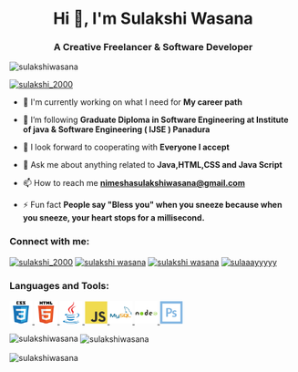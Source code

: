 <h1 align="center">Hi 👋, I'm Sulakshi Wasana</h1>
<h3 align="center">A Creative Freelancer & Software Developer</h3>

<p align="left"> <img src="https://komarev.com/ghpvc/?username=sulakshiwasana&label=Profile%20views&color=0e75b6&style=flat" alt="sulakshiwasana" /> </p>

<p align="left"> <a href="https://twitter.com/sulakshi_2000" target="blank"><img src="https://img.shields.io/twitter/follow/sulakshi_2000?logo=twitter&style=for-the-badge" alt="sulakshi_2000" /></a> </p>

- 🔭 I'm currently working on what I need for **My career path**

- 🌱 I’m following **Graduate Diploma in Software Engineering at Institute of java & Software Engineering ( IJSE ) Panadura**

- 👯 I look forward to cooperating with **Everyone I accept**

- 💬 Ask me about anything related to **Java,HTML,CSS and Java Script**

- 📫 How to reach me **nimeshasulakshiwasana@gmail.com**

- ⚡ Fun fact **People say "Bless you" when you sneeze because when you sneeze, your heart stops for a millisecond.**

<h3 align="left">Connect with me:</h3>
<p align="left">
<a href="https://twitter.com/sulakshi_2000" target="blank"><img align="center" src="https://raw.githubusercontent.com/rahuldkjain/github-profile-readme-generator/master/src/images/icons/Social/twitter.svg" alt="sulakshi_2000" height="30" width="40" /></a>
<a href="https://linkedin.com/in/sulakshi wasana" target="blank"><img align="center" src="https://raw.githubusercontent.com/rahuldkjain/github-profile-readme-generator/master/src/images/icons/Social/linked-in-alt.svg" alt="sulakshi wasana" height="30" width="40" /></a>
<a href="https://fb.com/sulakshi wasana" target="blank"><img align="center" src="https://raw.githubusercontent.com/rahuldkjain/github-profile-readme-generator/master/src/images/icons/Social/facebook.svg" alt="sulakshi wasana" height="30" width="40" /></a>
<a href="https://instagram.com/sulaaayyyyy" target="blank"><img align="center" src="https://raw.githubusercontent.com/rahuldkjain/github-profile-readme-generator/master/src/images/icons/Social/instagram.svg" alt="sulaaayyyyy" height="30" width="40" /></a>
</p>

<h3 align="left">Languages and Tools:</h3>
<p align="left"> <a href="https://www.w3schools.com/css/" target="_blank" rel="noreferrer"> <img src="https://raw.githubusercontent.com/devicons/devicon/master/icons/css3/css3-original-wordmark.svg" alt="css3" width="40" height="40"/> </a> <a href="https://www.w3.org/html/" target="_blank" rel="noreferrer"> <img src="https://raw.githubusercontent.com/devicons/devicon/master/icons/html5/html5-original-wordmark.svg" alt="html5" width="40" height="40"/> </a> <a href="https://www.java.com" target="_blank" rel="noreferrer"> <img src="https://raw.githubusercontent.com/devicons/devicon/master/icons/java/java-original.svg" alt="java" width="40" height="40"/> </a> <a href="https://developer.mozilla.org/en-US/docs/Web/JavaScript" target="_blank" rel="noreferrer"> <img src="https://raw.githubusercontent.com/devicons/devicon/master/icons/javascript/javascript-original.svg" alt="javascript" width="40" height="40"/> </a> <a href="https://www.mysql.com/" target="_blank" rel="noreferrer"> <img src="https://raw.githubusercontent.com/devicons/devicon/master/icons/mysql/mysql-original-wordmark.svg" alt="mysql" width="40" height="40"/> </a> <a href="https://nodejs.org" target="_blank" rel="noreferrer"> <img src="https://raw.githubusercontent.com/devicons/devicon/master/icons/nodejs/nodejs-original-wordmark.svg" alt="nodejs" width="40" height="40"/> </a> <a href="https://www.photoshop.com/en" target="_blank" rel="noreferrer"> <img src="https://raw.githubusercontent.com/devicons/devicon/master/icons/photoshop/photoshop-line.svg" alt="photoshop" width="40" height="40"/> </a> </p>

<p><img align="left" src="https://github-readme-stats.vercel.app/api/top-langs?username=sulakshiwasana&show_icons=true&locale=en&layout=compact" alt="sulakshiwasana" /></p>

<p>&nbsp;<img align="center" src="https://github-readme-stats.vercel.app/api?username=sulakshiwasana&show_icons=true&locale=en" alt="sulakshiwasana" /></p>

<p><img align="center" src="https://github-readme-streak-stats.herokuapp.com/?user=sulakshiwasana&" alt="sulakshiwasana" /></p>
